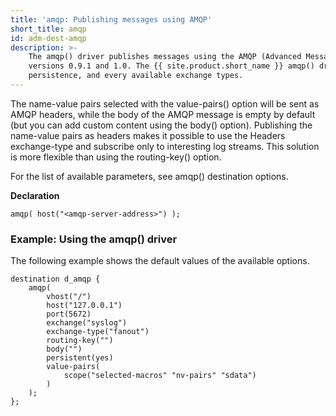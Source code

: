 ```yaml
---
title: 'amqp: Publishing messages using AMQP'
short_title: amqp
id: adm-dest-amqp
description: >-
    The amqp() driver publishes messages using the AMQP (Advanced Message Queuing Protocol). {{ site.product.short_name }} supports AMQP
    versions 0.9.1 and 1.0. The {{ site.product.short_name }} amqp() driver supports
    persistence, and every available exchange types.
---
```


The name-value pairs selected with the value-pairs() option will be sent
as AMQP headers, while the body of the AMQP message is empty by default
(but you can add custom content using the body() option). Publishing the
name-value pairs as headers makes it possible to use the Headers
exchange-type and subscribe only to interesting log streams. This
solution is more flexible than using the routing-key() option.

For the list of available parameters, see amqp() destination options.

**Declaration**

```config
amqp( host("<amqp-server-address>") );
```

### Example: Using the amqp() driver

The following example shows the default values of the available options.

```config
destination d_amqp {
    amqp(
        vhost("/")
        host("127.0.0.1")
        port(5672)
        exchange("syslog")
        exchange-type("fanout")
        routing-key("")
        body("")
        persistent(yes)
        value-pairs(
            scope("selected-macros" "nv-pairs" "sdata")
        )
    );
};
```
